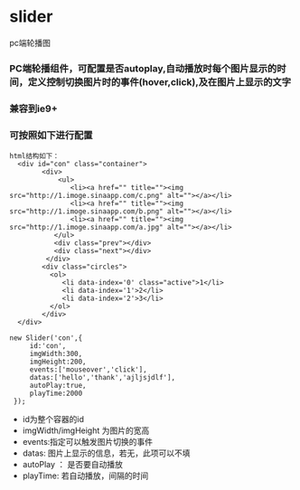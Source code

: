 # slider
pc端轮播图
### PC端轮播组件，可配置是否autoplay,自动播放时每个图片显示的时间，定义控制切换图片时的事件(hover,click),及在图片上显示的文字
### 兼容到ie9+
### 可按照如下进行配置
```
html结构如下：
  <div id="con" class="container">
	    <div>
		    <ul>
			   <li><a href="" title=""><img src="http://1.imoge.sinaapp.com/c.png" alt=""></a></li>
			   <li><a href="" title=""><img src="http://1.imoge.sinaapp.com/b.png" alt=""></a></li>
			   <li><a href="" title=""><img src="http://1.imoge.sinaapp.com/a.jpg" alt=""></a></li>
		   </ul>
		   <div class="prev"></div>
		   <div class="next"></div>
		 </div>
		<div class="circles">
		  <ol>
			 <li data-index='0' class="active">1</li>
			 <li data-index='1'>2</li>
			 <li data-index='2'>3</li>
		  </ol>
		</div>
  </div>
  
new Slider('con',{
     id:'con',
     imgWidth:300,
     imgHeight:200,
     events:['mouseover','click'],
     datas:['hello','thank','ajljsjdlf'],
     autoPlay:true,
     playTime:2000
 });
 ```
 - id为整个容器的id
 - imgWidth/imgHeight 为图片的宽高
 - events:指定可以触发图片切换的事件
 - datas: 图片上显示的信息，若无，此项可以不填
 - autoPlay ： 是否要自动播放
 - playTime: 若自动播放，间隔的时间
